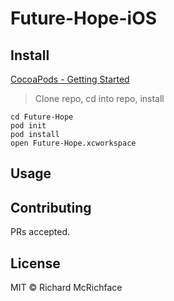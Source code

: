 # Future-Hope-iOS

> 

## Install


[CocoaPods - Getting Started](https://guides.cocoapods.org/using/getting-started.html)




>  Clone repo, cd into repo, install

```
cd Future-Hope
pod init
pod install
open Future-Hope.xcworkspace
```


## Usage



## Contributing







PRs accepted.

## License

MIT © Richard McRichface
